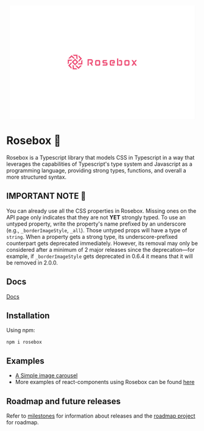 <p align="center">
<img height="300" style="margin-left: auto; margin-right:auto; display: block" alt="portfolio_view" src="./logo.jpg">
</p>

# Rosebox 🌹

Rosebox is a Typescript library that models CSS in Typescript in a way that leverages the capabilities of Typescript's type system and Javascript as a programming language, providing strong types, functions, and overall a more structured syntax.

## IMPORTANT NOTE 📢

You can already use all the CSS properties in Rosebox. Missing ones on the API page only indicates that they are not **YET** strongly typed. To use an untyped property, write the property's name prefixed by an underscore (e.g., `_borderImageStyle`, `_all`). Those untyped props will have a type of `string`. When a property gets a strong type, its underscore-prefixed counterpart gets deprecated immediately. However, its removal may only be considered after a minimum of 2 major releases since the deprecation—for example, if `_borderImageStyle` gets deprecated in 0.6.4 it means that it will be removed in 2.0.0.

## Docs

[Docs](https://rosebox.dev)

## Installation

Using npm:

```shell
npm i rosebox
```

## Examples

- [A Simple image carousel](https://codesandbox.io/s/image-carousel-rosebox-h1urb?file=/src/App.tsx)
- More examples of react-components using Rosebox can be found [here](https://github.com/hugonteifeh/react-components)

## Roadmap and future releases

Refer to [milestones](https://github.com/hugonteifeh/rosebox/milestones/) for information about releases and the [roadmap project](https://github.com/hugonteifeh/rosebox/projects/12) for roadmap.
